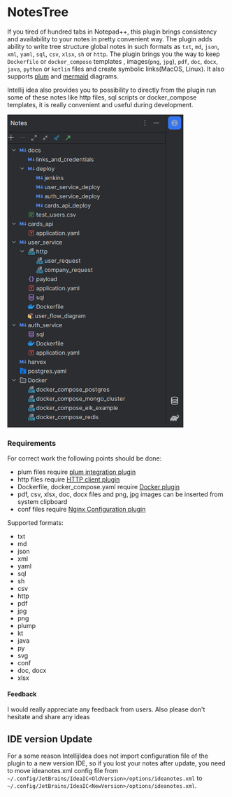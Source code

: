 # NotesTree
If you tired of hundred tabs in Notepad++, this plugin brings consistency and availability to your notes in pretty convenient way.
The plugin adds ability to write tree structure global notes in such formats as `txt`, `md`, `json`, `xml`, `yaml`, `sql`, `csv`, `xlsx`, `sh` or `http`.
The plugin brings you the way to keep `Dockerfile` or `docker_compose` templates , images(`png`, `jpg`), `pdf`, `doc`, `docx`, `java`, `python` or `kotlin` files and create symbolic links(MacOS, Linux).
It also supports [plum](https://plantuml.com/en/) and [mermaid](https://mermaid-js.github.io/mermaid/#/)
 diagrams.

Intellij idea also provides you to possibility to directly from the plugin run some of these notes like http files,
sql scripts or docker_compose templates, it is really convenient and useful during development.

![img](https://github.com/epm-dev-priporov/idea-notes/blob/master/src/main/resources/img1.2.8.png?raw=true)

### Requirements

For correct work the following points should be done:

* plum files require [plum integration plugin](https://plugins.jetbrains.com/plugin/7017-plantuml-integration)
* http files require [HTTP client plugin](https://plugins.jetbrains.com/plugin/13121-http-client)
* Dockerfile, docker_compose.yaml require [Docker plugin](https://www.jetbrains.com/help/idea/docker.html)
* pdf, csv, xlsx, doc, docx files and png, jpg images can be inserted from system clipboard
* conf files require [Nginx Configuration plugin](https://plugins.jetbrains.com/plugin/15461-nginx-configuration)

Supported formats:
* txt
* md
* json
* xml
* yaml
* sql
* sh
* csv
* http
* pdf
* jpg
* png
* plump
* kt
* java
* py
* svg
* conf
* doc, docx
* xlsx

#### Feedback
I would really appreciate any feedback from users. Also please don't hesitate and share any ideas

## IDE version Update

For a some reason IntellijIdea does not import configuration file of the plugin to a new version IDE, so if you lost your 
notes after update, you need to move ideanotes.xml config file from
`~/.config/JetBrains/IdeaIC<OldVersion>/options/ideanotes.xml` to `~/.config/JetBrains/IdeaIC<NewVersion>/options/ideanotes.xml`. 